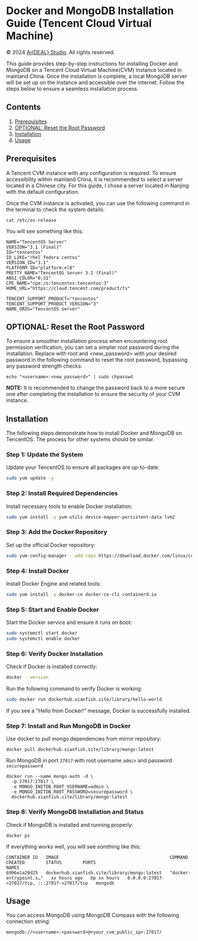 # Docker and MongoDB Installation Guide (Tencent Cloud Virtual Machine)

© 2024 [Ai{DEAL} Studio](https://anpengcheng.cn/). All rights reserved.

This guide provides step-by-step instructions for installing Docker and MongoDB on a Tencent Cloud Virtual Machine(CVM) instance located in mainland China. Once the installation is complete, a local MongoDB server will be set up on the instance and accessible over the internet. Follow the steps below to ensure a seamless installation process.

## Contents

1. [Prerequisites](#prerequisites)
2. [OPTIONAL: Reset the Root Password](#optional-reset-the-root-password)
3. [Installation](#installation)
4. [Usage](#usage)

## Prerequisites

A Tencent CVM instance with any configuration is required. To ensure accessibility within mainland China, it is recommended to select a server located in a Chinese city. For this guide, I chose a server located in Nanjing with the default configuration.

Once the CVM instance is activated, you can use the following command in the terminal to check the system details:

```
cat /etc/os-release
```

You will see something like this:

```
NAME="TencentOS Server"
VERSION="3.1 (Final)"
ID="tencentos"
ID_LIKE="rhel fedora centos"
VERSION_ID="3.1"
PLATFORM_ID="platform:el8"
PRETTY_NAME="TencentOS Server 3.1 (Final)"
ANSI_COLOR="0;31"
CPE_NAME="cpe:/o:tencentos:tencentos:3"
HOME_URL="https://cloud.tencent.com/product/ts"

TENCENT_SUPPORT_PRODUCT="tencentos"
TENCENT_SUPPORT_PRODUCT_VERSION="3"
NAME_ORIG="TencentOS Server"
```

## OPTIONAL: Reset the Root Password

To ensure a smoother installation process when encountering root permission verification, you can set a simpler root password during the installation. Replace <username> with root and <new_password> with your desired password in the following command to reset the root password, bypassing any password strength checks:

```
echo "<username>:<new_password>" | sudo chpasswd
```

**NOTE:** It is recommended to change the password back to a more secure one after completing the installation to ensure the security of your CVM instance.

## Installation

The following steps demonstrate how to install Docker and MongoDB on TencentOS. The process for other systems should be similar.

### **Step 1: Update the System**

Update your TencentOS to ensure all packages are up-to-date:

```bash
sudo yum update -y
```

### **Step 2: Install Required Dependencies**

Install necessary tools to enable Docker installation:

```bash
sudo yum install -y yum-utils device-mapper-persistent-data lvm2
```

### **Step 3: Add the Docker Repository**

Set up the official Docker repository:

```bash
sudo yum-config-manager --add-repo https://download.docker.com/linux/centos/docker-ce.repo
```

### **Step 4: Install Docker**

Install Docker Engine and related tools:

```bash
sudo yum install -y docker-ce docker-ce-cli containerd.io
```

### **Step 5: Start and Enable Docker**

Start the Docker service and ensure it runs on boot:

```bash
sudo systemctl start docker
sudo systemctl enable docker
```

### **Step 6: Verify Docker Installation**

Check if Docker is installed correctly:

```bash
docker --version
```

Run the following command to verify Docker is working:

```bash
sudo docker run dockerhub.xianfish.site/library/hello-world
```

If you see a "Hello from Docker!" message, Docker is successfully installed.

### **Step 7: Install and Run MongoDB in Docker**

Use docker to pull mongo dependencies from mirror repository:

```
docker pull dockerhub.xianfish.site/library/mongo:latest
```

Run MongoDB in port `27017` with root username `admin` and password `securepassword`

```
docker run --name mongo-auth -d \
  -p 27017:27017 \
  -e MONGO_INITDB_ROOT_USERNAME=admin \
  -e MONGO_INITDB_ROOT_PASSWORD=securepassword \
  dockerhub.xianfish.site/library/mongo:latest
```

### **Step 8: Verify MongoDB Installation and Status**

Check if MongoDB is installed and running properly:

```
docker ps
```

If everything works well, you will see somthing like this:

```
CONTAINER ID   IMAGE                                          COMMAND                  CREATED        STATUS        PORTS                                           NAMES
6996e1a20d25   dockerhub.xianfish.site/library/mongo:latest   "docker-entrypoint.s…"   xx hours ago   Up xx hours   0.0.0.0:27017->27017/tcp, :::27017->27017/tcp   mongodb
```

## Usage

You can access MongoDB using MongoDB Compass with the following connection string:

```
mongodb://<username>:<password>@<your_cvm_public_ip>:27017/
```
